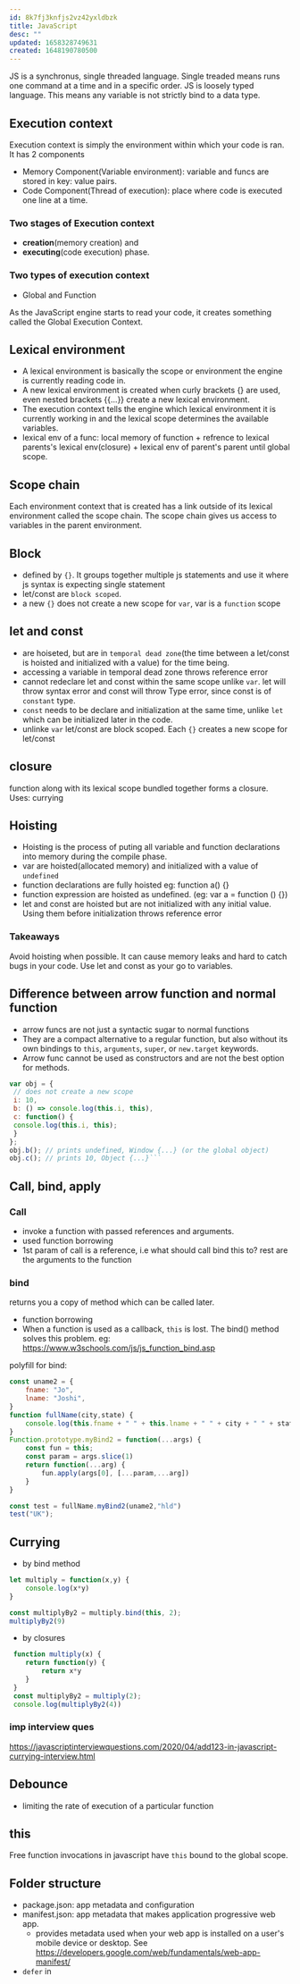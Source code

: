 ```yaml
---
id: 8k7fj3knfjs2vz42yxldbzk
title: JavaScript
desc: ""
updated: 1658328749631
created: 1648190780500
---
```


JS is a synchronus, single threaded language.
Single treaded means runs one command at a time and in a specific order.
JS is loosely typed language. This means any variable is not strictly bind to a data type.

## Execution context

Execution context is simply the environment within which your code is ran.
It has 2 components

- Memory Component(Variable environment): variable and funcs are stored in key: value pairs.
- Code Component(Thread of execution): place where code is executed one line at a time.

### Two stages of Execution context

- **creation**(memory creation) and
- **executing**(code execution) phase.

### Two types of execution context

- Global and Function

As the JavaScript engine starts to read your code, it creates something called the Global Execution Context.

## Lexical environment

- A lexical environment is basically the scope or environment the engine is currently
  reading code in.
- A new lexical environment is created when curly brackets {} are used,
  even nested brackets {{...}} create a new lexical environment.
- The execution context tells the engine which lexical environment it is currently working in and the lexical scope determines the available variables.
- lexical env of a func: local memory of function + refrence to lexical parents's lexical env(closure) + lexical env of parent's parent until global scope.

## Scope chain

Each environment context that is created has a link outside of its lexical environment 
called the scope chain. The scope chain gives us access to variables in the parent 
environment.

## Block
- defined by `{}`. It groups together multiple js statements and use it where js syntax is expecting single statement
- let/const are `block scoped`.
- a new `{}` does not create a new scope for `var`, var is a `function` scope

## let and const
- are hoiseted, but are in `temporal dead zone`(the time between a let/const is hoisted and initialized with a value) for the time being.
- accessing a variable in temporal dead zone throws reference error
- cannot redeclare let and const within the same scope unlike `var`. let will throw syntax error and const will throw Type error, since const is of `constant` type.
- `const` needs to be declare and initialization at the same time, unlike `let` which can be initialized later in the code.
- unlinke `var` let/const are block scoped. Each `{}` creates a new scope for let/const

## closure
function along with its lexical scope bundled together forms a closure.
Uses: currying

## Hoisting

- Hoisting is the process of puting all variable and function declarations into memory
  during the compile phase.
- var are hoisted(allocated memory) and initialized with a value of `undefined`
- function declarations are fully hoisted eg: function a() {}
- function expression are hoisted as undefined. (eg: var a = function () {})
- let and const are hoisted but are not initialized with any initial value. Using them before initialization throws reference error

### Takeaways

Avoid hoisting when possible. It can cause memory leaks and hard to catch
bugs in your code. Use let and const as your go to variables.

## Difference between arrow function and normal function

- arrow funcs are not just a syntactic sugar to normal functions
- They are a compact alternative to a regular function, but also without its own bindings to `this`, `arguments`, `super`, or `new.target` keywords.
- Arrow func cannot be used as constructors and are not the best option for methods.

```js
var obj = {
 // does not create a new scope
 i: 10,
 b: () => console.log(this.i, this),
 c: function() {
 console.log(this.i, this);
 }
};
obj.b(); // prints undefined, Window {...} (or the global object)
obj.c(); // prints 10, Object {...}```
```

## Call, bind, apply

### Call
- invoke a function with passed references and arguments.
- used function borrowing
- 1st param of call is a reference, i.e what should call bind this to? rest are the arguments to the function

### bind
returns you a copy of method which can be called later.
- function borrowing
- When a function is used as a callback, `this` is lost. The bind() method solves this problem.
eg: https://www.w3schools.com/js/js_function_bind.asp

polyfill for bind:
```js
const uname2 = {
	fname: "Jo",
	lname: "Joshi",
}
function fullName(city,state) {
	console.log(this.fname + " " + this.lname + " " + city + " " + state)
}
Function.prototype.myBind2 = function(...args) {
	const fun = this;
	const param = args.slice(1)
	return function(...arg) {
		fun.apply(args[0], [...param,...arg])
	}
}

const test = fullName.myBind2(uname2,"hld")
test("UK");
```

## Currying

- by bind method
```js
let multiply = function(x,y) {
	console.log(x*y)
}

const multiplyBy2 = multiply.bind(this, 2);
multiplyBy2(9)
```

- by closures
```js
 function multiply(x) {
	return function(y) {
		return x*y
	}
 }
 const multiplyBy2 = multiply(2);
 console.log(multiplyBy2(4))
```

### imp interview ques
https://javascriptinterviewquestions.com/2020/04/add123-in-javascript-currying-interview.html

## Debounce

- limiting the rate of execution of a particular function

## this

Free function invocations in javascript have `this` bound to the global scope.


## Folder structure

- package.json: app metadata and configuration
- manifest.json: app metadata that makes application progressive web app.
  - provides metadata used when your web app is installed on a
    user's mobile device or desktop. See https://developers.google.com/web/fundamentals/web-app-manifest/
- `defer` in <script>

## Fundamentals

- browser
- v8 engine

## Array Methods
### reduce 
```JS
const arr = [{
	firstname: "john", lastName: "Doe", age: 12
},
{
	firstname: "Martha", lastName: "Stewart", age: 22
},
{
	firstname: "Scar", lastName: "Jo", age: 82
}]

const data = arr.reduce((acc, curr) => {
if(curr.age<30) acc.push(curr.firstname);
return acc;
},[])
```